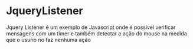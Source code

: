 # JqueryListener

Jquery Listener é um exemplo de Javascript onde é possível verificar mensagens com um timer e também detectar a ação do mouse na medida que o usurio
no faz nenhuma ação
